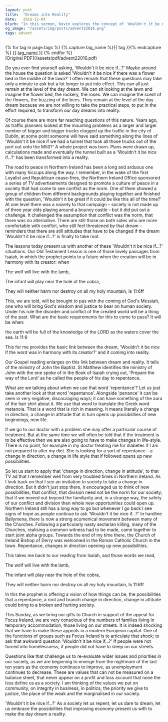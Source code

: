 ```yaml
---
layout: post
title:  "Dreams into Reality"
date:   2016-12-04
blurb: "In this sermon, Kevin explores the concept of 'Wouldn't it be nice if...?' and how it can be transformed into reality. He uses examples from everyday life, city planning, and the peace process in Northern Ireland to illustrate his point. He also discusses the biblical teachings of Isaiah and the ministry of John the Baptist, emphasizing the importance of repentance and change in direction to bring about new possibilities."
og_image: "/assets/img/posts/advent22016.png"
tags: Advent
---    
```

<div class="tag-pills">
  {% for tag in page.tags %}
    {% capture tag_name %}{{ tag }}{% endcapture %}
    <a href="{{ site.baseurl }}/tag/{{ tag_name | slugify }}" class="tag-pill">{{ tag_name }}</a>
  {% endfor %}
</div>
[Original PDF](/assets/pdf/advent22016.pdf)

Do you ever find yourself asking, 'Wouldn't it be nice if...?' Maybe around the house the question is asked 'Wouldn't it be nice if there was a flower bed in the middle of the lawn?' I often remark that these questions may take only a minute to ask but a lot longer to put into effect. This can all just remain at the level of the day dream. We can sit looking at the lawn and imagine the flower bed, the rockery, the roses. We can imagine the scent of the flowers, the buzzing of the bees. They remain at the level of the day dream because we are not willing to take the practical steps, to put in the effort required, to transform our day dreams into reality.

Of course there are more far reaching questions of this nature. Years ago, as traffic planners looked at the mounting problems as a larger and larger number of bigger and bigger trucks clogged up the traffic in the city of Dublin, at some point someone will have said something along the lines of 'Wouldn't it be nice if we had a tunnel that took all those trucks out of the port out onto the M50?' A whole project was born. Plans were drawn up, calculations made and eventually the tunnel built as a 'Wouldn't it be nice if...?' has been transformed into a reality.

The road to peace in Northern Ireland has been a long and arduous one with many hiccups along the way. I remember, in the wake of the first Loyalist and Republican cease-fires, the Northern Ireland Office sponsored a series of TV advertisements designed to promote a culture of peace in a society that had come to see conflict as the norm. One of them showed a group of children from different backgrounds playing together and finished with the question, 'Wouldn't it be great if it could be like this all of the time?' At one level there was a naivety to that campaign – society is not made up of three year olds playing around a bouncy castle – but it did put out a challenge. It challenged the assumption that conflict was the norm, that there was no alternative. There are still those on both sides who are more comfortable with conflict, who still feel threatened by that dream – reminders that there are still attitudes that have to be changed if the dream 'Wouldn't it be nice if...?' is finally to take root.

The lessons today present us with another of these 'Wouldn't it be nice if...?' situations. Our Old Testament Lesson is one of those lovely passages from Isaiah, in which the prophet points to a future when the creation will be in harmony with its creator: when

The wolf will live with the lamb,

The infant will play near the hole of the cobra,

They will neither harm nor destroy on all my holy mountain, Is 11:6ff

This, we are told, will be brought to pas with the coming of God's Messiah, one who will bring God's wisdom and justice to bear on human society. Under his rule the disorder and conflict of the created world will be a thing of the past. What are the basic requirements for this to come to pass? It will be when:

the earth will be full of the knowledge of the LORD as the waters cover the sea. Is 11:9

This for me provides the basic link between the dream, 'Wouldn't it be nice if the word was in harmony with its creator?' and it coming into reality.

Our Gospel reading enlarges on this link between dream and reality. It tells of the ministry of John the Baptist. St Matthew identifies the ministry of John with the one spoke of in the Book of Isaiah crying out, 'Prepare the way of the Lord' as he called the people of his day to repentance.

What are we talking about when we use that word 'repentance'? Let us just take another look at that word 'repentance'. Alongside 'penance' it can be seen in very negative, discouraging ways; it can have something of the aura of the hair shirt about it. We use that word to translate the Greek word metanoia. That is a word that is rich in meaning. It means literally a change in direction, a change in attitude that in turn opens up possibilities of new beginnings, new life.

If we go to our doctor with a problem she may offer a particular course of treatment. But at the same time we will often be told that if the treatment is to be effective then we are also going to have to make changes in life-style. There is no point, for example in my doctor treating me for diabetes if I am not prepared to alter my diet. She is looking for a sort of repentance – a change in direction, a change in life style that if followed opens up new possibilities.

So let us start to apply that 'change in direction, change in attitude', to that TV ad that I remember well from very troubled times in Northern Ireland. As I look back on that I see an invitation to society to take a change in direction. But it didn't just stop there, it encouraged us to think of new possibilities; that conflict, that division need not be the norm for our society; that if we moved out beyond the familiarity and, in a strange way, the safety of our conflict and division then whole new opportunities could open up. Northern Ireland still has a long way to go but whenever I go back I see signs of hope as people continue to ask 'Wouldn't it be nice if...?' In hardline Ballymena, there is now a strong ecumenical movement between many of the Churches. Following a particularly nasty sectarian killing, many of the Churches, realising a common witness had to be made, came together to start joint alpha groups. Towards the end of my time there, the Church of Ireland Bishop of Derry was welcomed in the Roman Catholic Church in the town. Repentance, changes in direction opening up new possibilities.

This takes me back to our reading from Isaiah, and those words we read,

The wolf will live with the lamb,

The infant will play near the hole of the cobra,

They will neither harm nor destroy on all my holy mountain, Is 11:6ff

In this the prophet is offering a vision of how things can be, the possibilities that a repentance, a root and branch change in direction, change in attitude could bring to a broken and hurting society.

This Sunday, as we bring our gifts to Church in support of the appeal for Focus Ireland, we are very conscious of the numbers of families living in temporary accommodation, those living on our streets. It is indeed shocking that we have to make these appeals in a modern European capital. One of the functions of groups such as Focus Ireland is to articulate that shock; to ask that awkward question 'Wouldn't it be nice if...?' If people were not forced into homelessness, if people did not have to sleep on our streets.

Questions like that challenge us to re-evaluate wider issues and priorities in our society, as we are beginning to emerge from the nightmare of the last ten years as the economy continues to improve, as unemployment continues to decrease. These are values that can not be measured on a balance sheet, that never appear on a profit and loss account that none the less define us as a society. I am thinking of the values we put on community, on integrity in business, in politics; the priority we give to justice, the place of the weak and the marginalised in our society.

'Wouldn't it be nice if...?' As a society let us repent, let us dare to dream, let us embrace the possibilities that improving economy present us with to make the day dream a reality.
